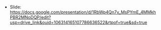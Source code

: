 - Slide: https://docs.google.com/presentation/d/1RbWp4Qn7v_MsPYmE_4MMkhPBR2MNoDQP/edit?usp=drive_link&ouid=106314165107786636522&rtpof=true&sd=true
